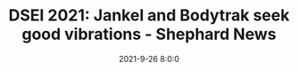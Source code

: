 ---
"title": "DSEI 2021: Jankel and Bodytrak seek good vibrations - Shephard News"
"date": "2021-9-26 8:0:0"
"feed_name": "GOOGLENEWSINDUSTRIAL"
"feed_website": "https://news.google.com/search?q=industrial%2Bincident&hl=en-US&gl=US&ceid=US:en"
"feed_rss": "https://news.google.com/rss/search?q=industrial%2Bincident&hl=en-US&gl=US&ceid=US:en"
"link": "https://www.shephardmedia.com/news/landwarfareintl/dsei-2021-jankel-and-bodytrak-seek-to-create-good/"
"file": "_posts/2021-1-1-4e7bf3a5300ccfc11dda37fedbde3da315b2850d.md"
"accident": "0"
"drilling": "0"
"dead": "0"
"injured": "0"
"where": "unknown site"
---